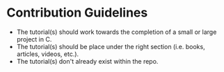 # Contribution Guidelines

* The tutorial(s) should work towards the completion of a small or large project in C.
* The tutorial(s) should be place under the right section (i.e. books, articles, videos, etc.).
* The tutorial(s) don't already exist within the repo.
